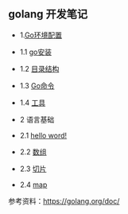 ## golang 开发笔记



- 1.[Go环境配置](https://github.com/guyan0319/golang_development_notes/blob/master/zh/1.0.md)

- 1.1 [go安装](https://github.com/guyan0319/golang_development_notes/blob/master/zh/1.1.md)

- 1.2 [目录结构](https://github.com/guyan0319/golang_development_notes/blob/master/zh/1.2.md)

- 1.3 [Go命令](https://github.com/guyan0319/golang_development_notes/blob/master/zh/1.3.md)

- 1.4 [工具](https://github.com/guyan0319/golang_development_notes/blob/master/zh/1.4.md)

- 2 语言基础

- 2.1 [hello word!](https://github.com/guyan0319/golang_development_notes/blob/master/zh/2.1.md)

- 2.2 [数组](https://github.com/guyan0319/golang_development_notes/blob/master/zh/2.2.md)
- 2.3 [切片](https://github.com/guyan0319/golang_development_notes/blob/master/zh/2.3.md)
- 2.4 [map](https://github.com/guyan0319/golang_development_notes/blob/master/zh/2.4.md)



参考资料：https://golang.org/doc/